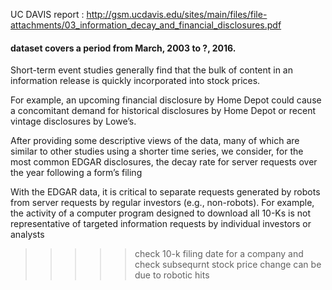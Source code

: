 
UC DAVIS report : http://gsm.ucdavis.edu/sites/main/files/file-attachments/03_information_decay_and_financial_disclosures.pdf

#### dataset covers a period from March, 2003 to ?, 2016.

Short-term event studies generally find that the bulk of content in an information release is
quickly incorporated into stock prices.

For example, an upcoming financial disclosure
by Home Depot could cause a concomitant demand for historical disclosures by Home Depot or
recent vintage disclosures by Lowe’s. 

After providing some descriptive views of the data, many of which are similar to other
studies using a shorter time series, we consider, for the most common EDGAR disclosures, the
decay rate for server requests over the year following a form’s filing


With the EDGAR data, it is critical to separate requests generated by robots from server
requests by regular investors (e.g., non-robots). For example, the activity of a computer program
designed to download all 10-Ks is not representative of targeted information requests by
individual investors or analysts


>>>>> check 10-k filing date for a company and check subsequrnt stock price change
can be due to robotic hits

